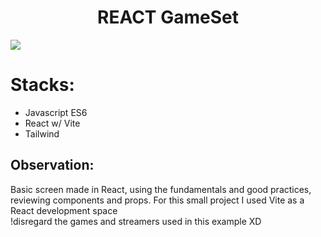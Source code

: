 <h1 align="center"> REACT GameSet </h1>
<img  src="https://github.com/gugrando/REACT-GameSet/blob/main/Assets/Gif.gif"/>
<h1 align="start"> Stacks: </h1>
<ul align="start"> 
  <li>Javascript ES6</li>
  <li>React w/ Vite</li>
  <li>Tailwind</li>
</ul>
<h2>
    Observation:
</h2>
<p>
    Basic screen made in React, using the fundamentals and good practices, reviewing components and props. For this small project I used Vite as a React development space
  <br>
  !disregard the games and streamers used in this example XD
</p>
